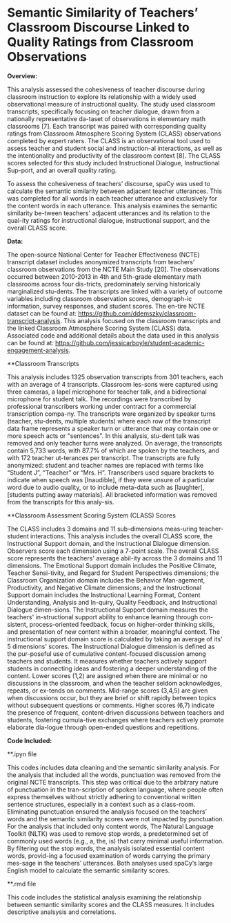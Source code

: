 # Semantic Similarity of Teachers’ Classroom Discourse Linked to Quality Ratings from Classroom Observations 
**Overview:**

This analysis assessed the cohesiveness of teacher discourse during classroom instruction to explore its relationship with a widely used observational measure of instructional quality. The study used classroom transcripts, specifically focusing on teacher dialogue, drawn from a nationally representative da-taset of observations in elementary math classrooms [7]. Each transcript was paired with corresponding quality ratings from Classroom Atmosphere Scoring System (CLASS) observations completed by expert raters. The CLASS is an observational tool used to assess teacher and student social and instruction-al interactions, as well as the intentionality and productivity of the classroom context [8]. The CLASS scores selected for this study included Instructional Dialogue, Instructional Sup-port, and an overall quality rating. 


To assess the cohesiveness of teachers’ discourse, spaCy was used to calculate the semantic similarity between adjacent teacher utterances. This was completed for all words in each teacher utterance and exclusively for the content words in each utterance. This analysis examines the semantic similarity be-tween teachers' adjacent utterances and its relation to the qual-ity ratings for instructional dialogue, instructional support, and the overall CLASS score.


**Data:**

The open-source National Center for Teacher Effectiveness (NCTE) transcript dataset includes anonymized transcripts from teachers’ classroom observations from the NCTE Main Study [20]. The observations occurred between 2010-2013 in 4th and 5th-grade elementary math classrooms across four dis-tricts, predominately serving historically marginalized stu-dents. The transcripts are linked with a variety of outcome variables including classroom observation scores, demograph-ic information, survey responses, and student scores. The en-tire NCTE dataset can be found at: https://github.com/ddemszky/classroom-transcript-analysis. 
This analysis focused on the classroom transcripts and the linked Classroom Atmosphere Scoring System (CLASS) data. Associated code and additional details about the data used in this analysis can be found at: https://github.com/jessicarboyle/student-academic-engagement-analysis.

**Classroom Transcripts

This analysis includes 1325 observation transcripts from 301 teachers, each with an average of 4 transcripts. Classroom les-sons were captured using three cameras, a lapel microphone for teacher talk, and a bidirectional microphone for student talk. The recordings were transcribed by professional transcribers working under contract for a commercial transcription compa-ny. 
The transcripts were organized by speaker turns (teacher, stu-dents, multiple students) where each row of the transcript data frame represents a speaker turn or utterance that may contain one or more speech acts or "sentences". In this analysis, stu-dent talk was removed and only teacher turns were analyzed. On average, the transcripts contain 5,733 words, with 87.7% of which are spoken by the teachers, and with 172 teacher ut-terances per transcript.
The transcripts are fully anonymized: student and teacher names are replaced with terms like “Student J”, “Teacher” or “Mrs. H”. Transcribers used square brackets to indicate when speech was [Inaudible], if they were unsure of a particular word due to audio quality, or to include meta-data such as [laughter], [students putting away materials]. All bracketed information was removed from the transcripts for this analy-sis. 


**Classroom Assessment Scoring System (CLASS) Scores

The CLASS includes 3 domains and 11 sub-dimensions meas-uring teacher-student interactions. This analysis includes the overall CLASS score, the Instructional Support domain, and the Instructional Dialogue dimension. Observers score each dimension using a 7-point scale.
The overall CLASS score represents the teachers' average abil-ity across the 3 domains and 11 dimensions. The Emotional Support domain includes the Positive Climate, Teacher Sensi-tivity, and Regard for Student Perspectives dimensions; the Classroom Organization domain includes the Behavior Man-agement, Productivity, and Negative Climate dimensions; and the Instructional Support domain includes the Instructional Learning Format, Content Understanding, Analysis and In-quiry, Quality Feedback, and Instructional Dialogue dimen-sions. 
The Instructional Support domain measures the teachers' in-structional support ability to enhance learning through con-sistent, process-oriented feedback, focus on higher-order thinking skills, and presentation of new content within a broader, meaningful context. The instructional support domain score is calculated by taking an average of its' 5 dimensions' scores.
The Instructional Dialogue dimension is defined as the pur-poseful use of cumulative content-focused discussion among teachers and students. It measures whether teachers actively support students in connecting ideas and fostering a deeper understanding of the content. Lower scores (1,2) are assigned when there are minimal or no discussions in the classroom, and when the teacher seldom acknowledges, repeats, or ex-tends on comments. Mid-range scores (3,4,5) are given when discussions occur, but they are brief or shift rapidly between topics without subsequent questions or comments. Higher scores (6,7) indicate the presence of frequent, content-driven discussions between teachers and students, fostering cumula-tive exchanges where teachers actively promote elaborate dia-logue through open-ended questions and repetitions.


**Code Included:**

**.ipyn file

This codes includes data cleaning and the semantic similarity analysis. For the analysis that included all the words, punctuation was removed from the original NCTE transcripts. This step was critical due to the arbitrary nature of punctuation in the tran-scription of spoken language, where people often express themselves without strictly adhering to conventional written sentence structures, especially in a context such as a class-room. Eliminating punctuation ensured the analysis focused on the teachers’ words and the semantic similarity scores were not impacted by punctuation. For the analysis that included only content words, The Natural Language Toolkit (NLTK) was used to remove stop words, a predetermined set of commonly used words (e.g., a, the, is) that carry minimal useful information. By filtering out the stop words, the analysis isolated essential content words, provid-ing a focused examination of words carrying the primary mes-sage in the teachers’ utterances. Both analyses used spaCy’s large English model to calculate the semantic similarity scores.

**.rmd file

This code includes the statistical analysis examining the relationship between semantic similarity scores and the CLASS measures. It includes descriptive analsysis and correlations.




